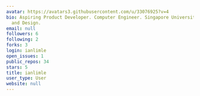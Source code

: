 ```yaml
---
avatar: https://avatars3.githubusercontent.com/u/33076925?v=4
bio: Aspiring Product Developer. Computer Engineer. Singapore University of Technology
  and Design.
email: null
followers: 6
following: 2
forks: 3
login: ianlimle
open_issues: 1
public_repos: 34
stars: 5
title: ianlimle
user_type: User
website: null
---
```

